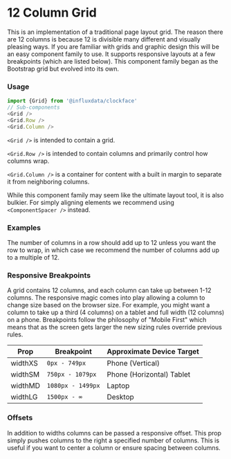 # 12 Column Grid

This is an implementation of a traditional page layout grid. The reason there are 12 columns is because 12 is divisible many different and visually pleasing ways. If you are familiar with grids and graphic design this will be an easy component family to use. It supports responsive layouts at a few breakpoints (which are listed below). This component family began as the Bootstrap grid but evolved into its own.

### Usage
```js
import {Grid} from '@influxdata/clockface'
// Sub-components
<Grid />
<Grid.Row />
<Grid.Column />
```

`<Grid />` is intended to contain a grid.

`<Grid.Row />` is intended to contain columns and primarily control how columns wrap.

`<Grid.Column />` is a container for content with a built in margin to separate it from neighboring columns.

While this component family may seem like the ultimate layout tool, it is also bulkier. For simply aligning elements we recommend using `<ComponentSpacer />` instead.

### Examples

The number of columns in a row should add up to 12 unless you want the row to wrap, in which case we recommend the number of columns add up to a multiple of 12.
<!-- STORY -->

### Responsive Breakpoints

A grid contains 12 columns, and each column can take up between 1-12 columns. The responsive magic comes into play allowing a column to change size based on the browser size. For example, you might want a column to take up a third (4 columns) on a tablet and full width (12 columns) on a phone. Breakpoints follow the philosophy of "Mobile First" which means that as the screen gets larger the new sizing rules override previous rules.

| Prop | Breakpoint | Approximate Device Target |
|---------|-------------------|---------------------------|
| widthXS | `0px - 749px` | Phone (Vertical) |
| widthSM | `750px - 1079px` | Phone (Horizontal) Tablet |
| widthMD | `1080px - 1499px` | Laptop |
| widthLG | `1500px - ∞` | Desktop |

### Offsets

In addition to widths columns can be passed a responsive offset. This prop simply pushes columns to the right a specified number of columns. This is useful if you want to center a column or ensure spacing between columns.

<!-- STORY HIDE START -->

<!-- STORY HIDE END -->

<!-- PROPS -->
